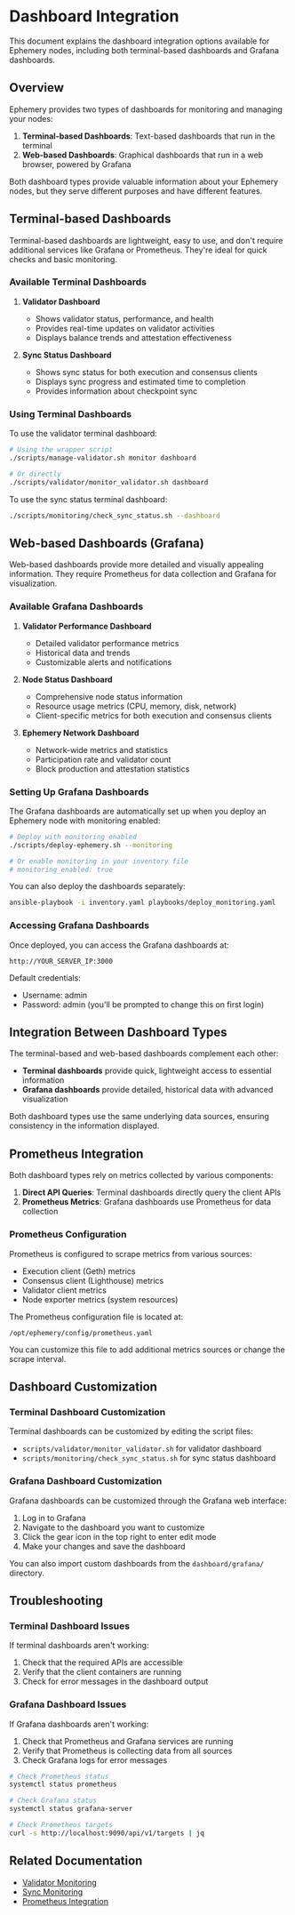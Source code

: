 # Dashboard Integration

This document explains the dashboard integration options available for Ephemery nodes, including both terminal-based dashboards and Grafana dashboards.

## Overview

Ephemery provides two types of dashboards for monitoring and managing your nodes:

1. **Terminal-based Dashboards**: Text-based dashboards that run in the terminal
2. **Web-based Dashboards**: Graphical dashboards that run in a web browser, powered by Grafana

Both dashboard types provide valuable information about your Ephemery nodes, but they serve different purposes and have different features.

## Terminal-based Dashboards

Terminal-based dashboards are lightweight, easy to use, and don't require additional services like Grafana or Prometheus. They're ideal for quick checks and basic monitoring.

### Available Terminal Dashboards

1. **Validator Dashboard**
   - Shows validator status, performance, and health
   - Provides real-time updates on validator activities
   - Displays balance trends and attestation effectiveness

2. **Sync Status Dashboard**
   - Shows sync status for both execution and consensus clients
   - Displays sync progress and estimated time to completion
   - Provides information about checkpoint sync

### Using Terminal Dashboards

To use the validator terminal dashboard:

```bash
# Using the wrapper script
./scripts/manage-validator.sh monitor dashboard

# Or directly
./scripts/validator/monitor_validator.sh dashboard
```

To use the sync status terminal dashboard:

```bash
./scripts/monitoring/check_sync_status.sh --dashboard
```

## Web-based Dashboards (Grafana)

Web-based dashboards provide more detailed and visually appealing information. They require Prometheus for data collection and Grafana for visualization.

### Available Grafana Dashboards

1. **Validator Performance Dashboard**
   - Detailed validator performance metrics
   - Historical data and trends
   - Customizable alerts and notifications

2. **Node Status Dashboard**
   - Comprehensive node status information
   - Resource usage metrics (CPU, memory, disk, network)
   - Client-specific metrics for both execution and consensus clients

3. **Ephemery Network Dashboard**
   - Network-wide metrics and statistics
   - Participation rate and validator count
   - Block production and attestation statistics

### Setting Up Grafana Dashboards

The Grafana dashboards are automatically set up when you deploy an Ephemery node with monitoring enabled:

```bash
# Deploy with monitoring enabled
./scripts/deploy-ephemery.sh --monitoring

# Or enable monitoring in your inventory file
# monitoring_enabled: true
```

You can also deploy the dashboards separately:

```bash
ansible-playbook -i inventory.yaml playbooks/deploy_monitoring.yaml
```

### Accessing Grafana Dashboards

Once deployed, you can access the Grafana dashboards at:

```
http://YOUR_SERVER_IP:3000
```

Default credentials:
- Username: admin
- Password: admin (you'll be prompted to change this on first login)

## Integration Between Dashboard Types

The terminal-based and web-based dashboards complement each other:

- **Terminal dashboards** provide quick, lightweight access to essential information
- **Grafana dashboards** provide detailed, historical data with advanced visualization

Both dashboard types use the same underlying data sources, ensuring consistency in the information displayed.

## Prometheus Integration

Both dashboard types rely on metrics collected by various components:

1. **Direct API Queries**: Terminal dashboards directly query the client APIs
2. **Prometheus Metrics**: Grafana dashboards use Prometheus for data collection

### Prometheus Configuration

Prometheus is configured to scrape metrics from various sources:

- Execution client (Geth) metrics
- Consensus client (Lighthouse) metrics
- Validator client metrics
- Node exporter metrics (system resources)

The Prometheus configuration file is located at:

```
/opt/ephemery/config/prometheus.yaml
```

You can customize this file to add additional metrics sources or change the scrape interval.

## Dashboard Customization

### Terminal Dashboard Customization

Terminal dashboards can be customized by editing the script files:

- `scripts/validator/monitor_validator.sh` for validator dashboard
- `scripts/monitoring/check_sync_status.sh` for sync status dashboard

### Grafana Dashboard Customization

Grafana dashboards can be customized through the Grafana web interface:

1. Log in to Grafana
2. Navigate to the dashboard you want to customize
3. Click the gear icon in the top right to enter edit mode
4. Make your changes and save the dashboard

You can also import custom dashboards from the `dashboard/grafana/` directory.

## Troubleshooting

### Terminal Dashboard Issues

If terminal dashboards aren't working:

1. Check that the required APIs are accessible
2. Verify that the client containers are running
3. Check for error messages in the dashboard output

### Grafana Dashboard Issues

If Grafana dashboards aren't working:

1. Check that Prometheus and Grafana services are running
2. Verify that Prometheus is collecting data from all sources
3. Check Grafana logs for error messages

```bash
# Check Prometheus status
systemctl status prometheus

# Check Grafana status
systemctl status grafana-server

# Check Prometheus targets
curl -s http://localhost:9090/api/v1/targets | jq
```

## Related Documentation

- [Validator Monitoring](VALIDATOR_MONITORING.md)
- [Sync Monitoring](SYNC_MONITORING.md)
- [Prometheus Integration](PROMETHEUS_INTEGRATION.md) 